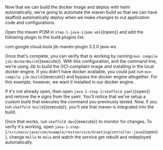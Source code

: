 Now that we can build the docker image and deploy with helm automatically, we're going to automate the maven build so that we can have skaffold automatically deploy when we make changes to out application code and configurations.

Open the maven POM in `step-1-java-1/pom.xml`{{open}} and add the following plugin to the build plugins list:

  <plugin>
    <groupId>com.google.cloud.tools</groupId>
    <artifactId>jib-maven-plugin</artifactId>
    <version>3.2.0</version>
    <configuration>
      <to>
        <image>java-ws</image>
      </to>
    </configuration>
</plugin>

Once that's complete, you can verify that is working by running `mvn compile jib:dockerBuild`{{execute}}.  With this configuration, and the command line, we're using Jib to build the OCI-compliant image and installing in the local docker engine.  If you didn't have docker available, you could just run `mvn compile jib:build`{{execute}} and bypass the docker engine altogether.  For this example, however, we want it installed in our docker engine.

If it's not already open, then open `java-1-step-1/skaffold.yaml`{{open}} and remove the `#` signs from the yaml.  You'll notice that we've setup a custom build that executes the command you previously tested.  Now, if you run `skaffold build`{{execute}}, you'll see that maven is integrated into the build.

Once that works, run `skaffold dev`{{execute}} to monitor for changes.  To verify it's working, open `java-1-step-1/src/main/java/com/example/restservice/GreetingController.java`{{open}}, change `Hello` to `Hola` and watch the service get rebuilt and redeployed automatically.
